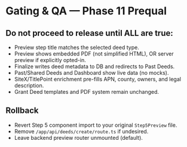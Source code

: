 # Gating & QA — Phase 11 Prequal

## Do not proceed to release until ALL are true:
- Preview step title matches the selected deed type.
- Preview shows embedded PDF (not simplified HTML), OR server preview if explicitly opted-in.
- Finalize writes deed metadata to DB and redirects to Past Deeds.
- Past/Shared Deeds and Dashboard show live data (no mocks).
- SiteX/TitlePoint enrichment pre-fills APN, county, owners, and legal description.
- Grant Deed templates and PDF system remain unchanged.

## Rollback
- Revert Step 5 component import to your original `Step5Preview` file.
- Remove `/app/api/deeds/create/route.ts` if undesired.
- Leave backend preview router unmounted (default).
